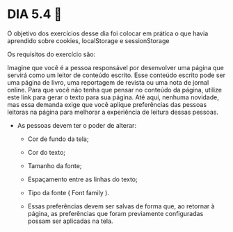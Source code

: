 # DIA 5.4 🚀

O objetivo dos exercícios desse dia foi colocar em prática o que havia aprendido sobre cookies, localStorage e sessionStorage

Os requisitos do exercício são:

Imagine que você é a pessoa responsável por desenvolver uma página que servirá como um leitor de conteúdo escrito.
Esse conteúdo escrito pode ser uma página de livro, uma reportagem de revista ou uma nota de jornal online. Para que você não tenha que pensar no conteúdo da página, utilize este link para gerar o texto para sua página.
Até aqui, nenhuma novidade, mas essa demanda exige que você aplique preferências das pessoas leitoras na página para melhorar a experiência de leitura dessas pessoas.
  * As pessoas devem ter o poder de alterar:
    * Cor de fundo da tela;

    * Cor do texto;

    * Tamanho da fonte;

    * Espaçamento entre as linhas do texto;

    * Tipo da fonte ( Font family ).

    * Essas preferências devem ser salvas de forma que, ao retornar à página, as preferências que foram previamente configuradas possam ser aplicadas na tela.
